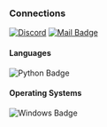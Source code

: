 ### Connections
[![Discord](https://img.shields.io/badge/-Discord-8e9fda?style=flat&labelColor=7289DA&logo=discord&logoColor=white)](https://discord.com/users/1148923243097497600) [![Mail Badge](https://img.shields.io/badge/-Gmail-c0392b?style=flat&labelColor=c0392b&logo=gmail&logoColor=white)](mailto:arimuonn@gmail.com)

#### Languages
![Python Badge](https://img.shields.io/badge/-Python-3776AB?style=for-the-badge&labelColor=2a567c&logo=python&logoColor=white) 

#### Operating Systems
![Windows Badge](https://img.shields.io/badge/-Windows-008fff?style=for-the-badge&labelColor=0078D6&logo=windows&logoColor=white)


